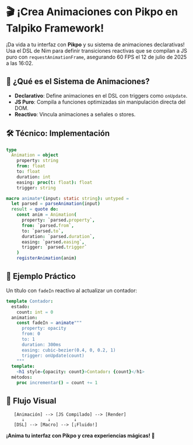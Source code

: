 # 🎬 ¡Crea Animaciones con Pikpo en Talpiko Framework!

¡Da vida a tu interfaz con **Pikpo** y su sistema de animaciones declarativas! Usa el DSL de Nim para definir transiciones reactivas que se compilan a JS puro con `requestAnimationFrame`, asegurando 60 FPS el 12 de julio de 2025 a las 16:02.

## 🚀 ¿Qué es el Sistema de Animaciones?
- **Declarativo**: Define animaciones en el DSL con triggers como `onUpdate`.
- **JS Puro**: Compila a funciones optimizadas sin manipulación directa del DOM.
- **Reactivo**: Vincula animaciones a señales o stores.

## 🛠️ Técnico: Implementación
```nim
type
  Animation = object
    property: string
    from: float
    to: float
    duration: int
    easing: proc(t: float): float
    trigger: string

macro animate*(input: static string): untyped =
  let parsed = parseAnimation(input)
  result = quote do:
    const anim = Animation(
      property: `parsed.property`,
      from: `parsed.from`,
      to: `parsed.to`,
      duration: `parsed.duration`,
      easing: `parsed.easing`,
      trigger: `parsed.trigger`
    )
    registerAnimation(anim)
```

## 🎉 Ejemplo Práctico
Un título con `fadeIn` reactivo al actualizar un contador:
```nim
template Contador:
  estado:
    count: int = 0
  animation:
    const fadeIn = animate"""
      property: opacity
      from: 0
      to: 1
      duration: 300ms
      easing: cubic-bezier(0.4, 0, 0.2, 1)
      trigger: onUpdate(count)
    """
  template:
    <h1 style={opacity: count}>Contador: {count}</h1>
  métodos:
    proc incrementar() = count += 1
```

## 🎨 Flujo Visual
```
   [Animación] --> [JS Compilado] --> [Render]
      ↓         ↓         ↓
   [DSL] --> [Macro] --> [¡Fluido!]
```

**¡Anima tu interfaz con Pikpo y crea experiencias mágicas! 🎨**